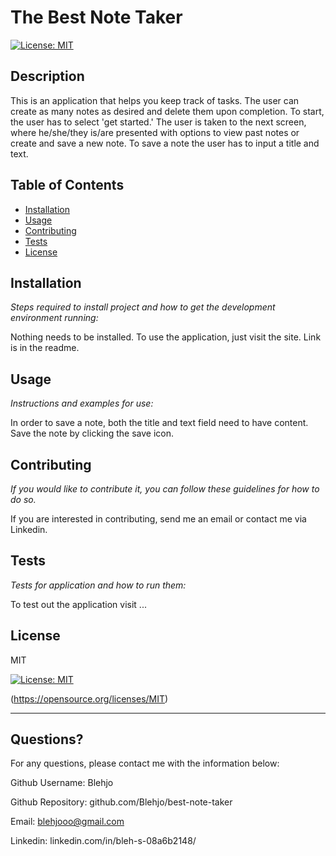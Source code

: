 # The Best Note Taker
  [![License: MIT](https://img.shields.io/badge/License-MIT-yellow.svg)](https://opensource.org/licenses/MIT)
  
  
  ## Description 
  
  
  This is an application that helps you keep track of tasks.  The user can create as many notes as desired and delete them upon completion.  To start, the user has to select 'get started.' The user is taken to the next screen, where he/she/they is/are presented with options to view past notes or create and save a new note.  To save a note the user has to input a title and text.
  ## Table of Contents
  * [Installation](#installation)
  * [Usage](#usage)
  * [Contributing](#contributing)
  * [Tests](#tests)
  * [License](#license)
  
  ## Installation
  
  *Steps required to install project and how to get the development environment running:*
  
  Nothing needs to be installed.  To use the application, just visit the site.  Link is in the readme.
  
  ## Usage 
  
  *Instructions and examples for use:*
  
  In order to save a note, both the title and text field need to have content.  Save the note by clicking the save icon.
  
  ## Contributing
  
  *If you would like to contribute it, you can follow these guidelines for how to do so.*
  
  If you are interested in contributing, send me an email or contact me via Linkedin.
  
  ## Tests
  
  *Tests for application and how to run them:*
  
  To test out the application visit ...
  
  ## License
  
  
  MIT

  [![License: MIT](https://img.shields.io/badge/License-MIT-yellow.svg)](https://opensource.org/licenses/MIT)

  (https://opensource.org/licenses/MIT)

  
  ---
  
  ## Questions?
  
  
  For any questions, please contact me with the information below:
  
  
  Github Username: Blehjo

  Github Repository: github.com/Blehjo/best-note-taker

  Email: blehjooo@gmail.com

  Linkedin: linkedin.com/in/bleh-s-08a6b2148/

  